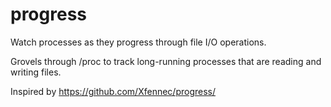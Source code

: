 # progress
Watch processes as they progress through file I/O operations.

Grovels through /proc to track long-running processes that are reading and
writing files.

Inspired by https://github.com/Xfennec/progress/
